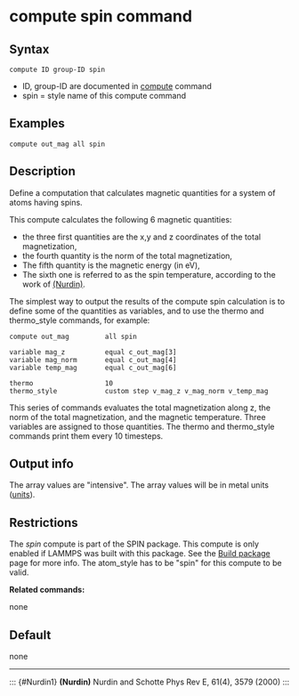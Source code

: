 # compute spin command

## Syntax

``` LAMMPS
compute ID group-ID spin
```

-   ID, group-ID are documented in [compute](compute) command
-   spin = style name of this compute command

## Examples

``` LAMMPS
compute out_mag all spin
```

## Description

Define a computation that calculates magnetic quantities for a system of
atoms having spins.

This compute calculates the following 6 magnetic quantities:

-   the three first quantities are the x,y and z coordinates of the
    total magnetization,
-   the fourth quantity is the norm of the total magnetization,
-   The fifth quantity is the magnetic energy (in eV),
-   The sixth one is referred to as the spin temperature, according to
    the work of [(Nurdin)](Nurdin1).

The simplest way to output the results of the compute spin calculation
is to define some of the quantities as variables, and to use the thermo
and thermo_style commands, for example:

``` LAMMPS
compute out_mag         all spin

variable mag_z          equal c_out_mag[3]
variable mag_norm       equal c_out_mag[4]
variable temp_mag       equal c_out_mag[6]

thermo                  10
thermo_style            custom step v_mag_z v_mag_norm v_temp_mag
```

This series of commands evaluates the total magnetization along z, the
norm of the total magnetization, and the magnetic temperature. Three
variables are assigned to those quantities. The thermo and thermo_style
commands print them every 10 timesteps.

## Output info

The array values are \"intensive\". The array values will be in metal
units ([units](units)).

## Restrictions

The *spin* compute is part of the SPIN package. This compute is only
enabled if LAMMPS was built with this package. See the [Build
package](Build_package) page for more info. The atom_style has to be
\"spin\" for this compute to be valid.

**Related commands:**

none

## Default

none

------------------------------------------------------------------------

::: {#Nurdin1}
**(Nurdin)** Nurdin and Schotte Phys Rev E, 61(4), 3579 (2000)
:::
